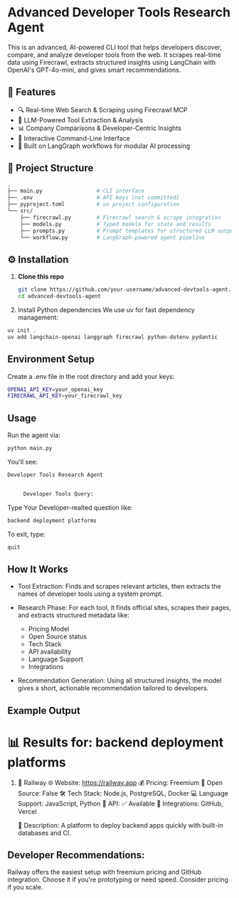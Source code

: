 # Advanced Developer Tools Research Agent

This is an advanced, AI-powered CLI tool that helps developers discover, compare, and analyze developer tools from the web. It scrapes real-time data using Firecrawl, extracts structured insights using LangChain with OpenAI's GPT-4o-mini, and gives smart recommendations.


## 🚀 Features

- 🔍 Real-time Web Search & Scraping using Firecrawl MCP
- 🧠 LLM-Powered Tool Extraction & Analysis
- 📊 Company Comparisons & Developer-Centric Insights
- 💬 Interactive Command-Line Interface
- 🧩 Built on LangGraph workflows for modular AI processing


## 📁 Project Structure
```bash
.
├── main.py                 # CLI interface
├── .env                    # API keys (not committed)
├── pyproject.toml          # uv project configuration
└── src/
    ├── firecrawl.py        # Firecrawl search & scrape integration
    ├── models.py           # Typed models for state and results
    ├── prompts.py          # Prompt templates for structured LLM output
    └── workflow.py         # LangGraph-powered agent pipeline

```



## ⚙️ Installation

1. **Clone this repo**

   ```bash
   git clone https://github.com/your-username/advanced-devtools-agent.git
   cd advanced-devtools-agent
   ```
2. Install Python dependencies
We use uv for fast dependency management:

```bash
uv init .
uv add langchain-openai langgraph firecrawl python-dotenv pydantic
```

## Environment Setup
Create a .env file in the root directory and add your keys:

```bash
OPENAI_API_KEY=your_openai_key
FIRECRAWL_API_KEY=your_firecrawl_key
```
## Usage
Run the agent via:
```bash
python main.py
```

You'll see:
```bash
Developer Tools Research Agent


     Developer Tools Query:
```

Type Your Developer-realted question like:
```bash
backend deployment platforms
```

To exit, type:
```bash
quit
```

## How It Works
- Tool Extraction: Finds and scrapes relevant articles, then extracts the names of developer tools using a system prompt.
- Research Phase: For each tool, it finds official sites, scrapes their pages, and extracts structured metadata like:
    - Pricing Model
    - Open Source status
    - Tech Stack
    - API availability
    - Language Support
    - Integrations

- Recommendation Generation: Using all structured insights, the model gives a short, actionable recommendation tailored to developers.


## Example Output
📊 Results for: backend deployment platforms
============================================================

1. 🏢 Railway
   🌐 Website: https://railway.app
   💰 Pricing: Freemium
   📖 Open Source: False
   🛠️  Tech Stack: Node.js, PostgreSQL, Docker
   💻 Language Support: JavaScript, Python
   🔌 API: ✅ Available
   🔗 Integrations: GitHub, Vercel

   📝 Description: A platform to deploy backend apps quickly with built-in databases and CI.

Developer Recommendations:
----------------------------------------
Railway offers the easiest setup with freemium pricing and GitHub integration. Choose it if you're prototyping or need speed. Consider pricing if you scale.